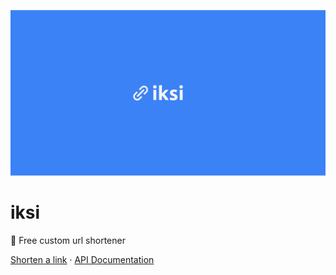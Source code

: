 ![iksi's thumbnail](/public/og-image.png)

# iksi

🔗 Free custom url shortener

[Shorten a link](https://iksi.ml) · [API Documentation](https://iksi.ml/docs)
